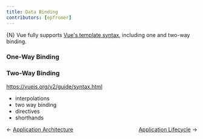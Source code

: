 ```yaml
---
title: Data Binding
contributors: [epfromer]
---
```


{N} Vue fully supports [Vue's template syntax](https://vuejs.org/v2/guide/syntax.html), including one and two-way binding.  

### One-Way Binding

### Two-Way Binding

https://vuejs.org/v2/guide/syntax.html

* interpolations
* two way binding
* directives
* shorthands

<div>
  <span>← <a href="/en/docs/core-concepts/application-architecture.html">Application Architecture</a></span>
  <span style="float: right;"><a href="/en/docs/core-concepts/application-lifecycle.html">Application Lifecycle</a> →</span>
</div>